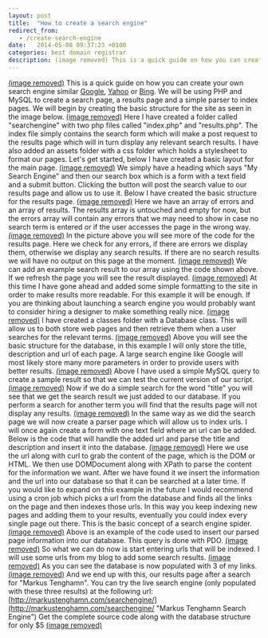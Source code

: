 ```yaml
---
layout: post
title:  "How to create a search engine"
redirect_from:
   - /create-search-engine
date:   2014-05-08 09:37:23 +0100
categories: best domain registrar
description: (image removed) This is a quick guide on how you can create your own search engine similar
---
```


[(image removed)](http://markustenghamn.com/?iproduct=5247) This is a quick guide on how you can create your own search engine similar [Google](http://google.com "Google"), [Yahoo](http://yahoo.com "Yahoo") or [Bing](http://bing.com "Bing"). We will be using PHP and MySQL to create a search page, a results page and a simple parser to index pages. We will begin by creating the basic structure for the site as seen in the image below. [(image removed)](http://markustenghamn.com/wp-content/uploads/2014/05/1.png) Here I have created a folder called "searchengine" with two php files called "index.php" and "results.php". The index file simply contains the search form which will make a post request to the results page which will in turn display any relevant search results. I have also added an assets folder with a css folder which holds a stylesheet to format our pages. Let's get started, below I have created a basic layout for the main page. [(image removed)](http://markustenghamn.com/wp-content/uploads/2014/05/2.png) We simply have a heading which says "My Search Engine" and then our search box which is a form with a text field and a submit button. Clicking the button will post the search value to our results page and allow us to use it. Below I have created the basic structure for the results page. [(image removed)](http://markustenghamn.com/wp-content/uploads/2014/05/3.png) Here we have an array of errors and an array of results. The results array is untouched and empty for now, but the errors array will contain any errors that we may need to show in case no search term is entered or if the user accesses the page in the wrong way. [(image removed)](http://markustenghamn.com/wp-content/uploads/2014/05/4.png) In the picture above you will see more of the code for the results page. Here we check for any errors, if there are errors we display them, otherwise we display any search results. If there are no search results we will have no output on this page at the moment. [(image removed)](http://markustenghamn.com/wp-content/uploads/2014/05/6.png) We can add an example search result to our array using the code shown above. If we refresh the page you will see the result displayed. [(image removed)](http://markustenghamn.com/wp-content/uploads/2014/05/7.png) At this time I have gone ahead and added some simple formatting to the site in order to make results more readable. For this example it will be enough. If you are thinking about launching a search engine you would probably want to consider hiring a designer to make something really nice. [(image removed)](http://markustenghamn.com/wp-content/uploads/2014/05/8.png) I have created a classes folder with a Database class. This will allow us to both store web pages and then retrieve them when a user searches for the relevant terms. [(image removed)](http://markustenghamn.com/wp-content/uploads/2014/05/9.png) Above you will see the basic structure for the database, in this example I will only store the title, description and url of each page. A large search engine like Google will most likely store many more parameters in order to provide users with better results. [(image removed)](http://markustenghamn.com/wp-content/uploads/2014/05/10.png) Above I have used a simple MySQL query to create a sample result so that we can test the current version of our script. [(image removed)](http://markustenghamn.com/wp-content/uploads/2014/05/11.png) Now if we do a simple search for the word "title" you will see that we get the search result we just added to our database. If you perform a search for another term you will find that the results page will not display any results. [(image removed)](http://markustenghamn.com/wp-content/uploads/2014/05/12.png) In the same way as we did the search page we will now create a parser page which will allow us to index urls. I will once again create a form with one text field where an url can be added. Below is the code that will handle the added url and parse the title and description and insert it into the database. [(image removed)](http://markustenghamn.com/wp-content/uploads/2014/05/13.png) Here we use the url along with curl to grab the content of the page, which is the DOM or HTML. We then use DOMDocument along with XPath to parse the content for the information we want. After we have found it we insert the information and the url into our database so that it can be searched at a later time. If you would like to expand on this example in the future I would recommend using a cron job which picks a url from the database and finds all the links on the page and then indexes those urls. In this way you keep indexing new pages and adding them to your results, eventually you could index every single page out there. This is the basic concept of a search engine spider. [(image removed)](http://markustenghamn.com/wp-content/uploads/2014/05/14.png) Above is an example of the code used to insert our parsed page information into our database. This query is done with PDO. [(image removed)](http://markustenghamn.com/wp-content/uploads/2014/05/15.png) So what we can do now is start entering urls that will be indexed. I will use some urls from my blog to add some search results. [(image removed)](http://markustenghamn.com/wp-content/uploads/2014/05/16.png) As you can see the database is now populated with 3 of my links. [(image removed)](http://markustenghamn.com/wp-content/uploads/2014/05/17.png) And we end up with this, our results page after a search for "Markus Tenghamn". You can try the live search engine (only populated with these three results) at the following url: [http://markustenghamn.com/searchengine/](http://markustenghamn.com/searchengine/ "Markus Tenghamn Search Engine") Get the complete source code along with the database structure for only $5 [(image removed)](http://markustenghamn.com/?iproduct=5247)